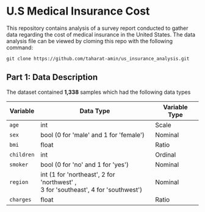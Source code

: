 # **U.S Medical Insurance Cost**

This repository contains analysis of a survey report conducted to gather data regarding the cost of medical insurance in the United States. The data analysis file can be viewed by cloming this repo with the following command:

```git
git clone https://github.com/taharat-amin/us_insurance_analysis.git
```

## Part 1: Data Description

The dataset contained **1,338** samples which had the following data types

<center>

|<center>Variable</center> | <center>Data Type</center> | <center>Variable Type</center> |
|-|-|-|
| `age` | int | Scale |
| `sex` | bool (0 for 'male' and 1 for 'female') | Nominal |
| `bmi` | float | Ratio |
| `children` | int | Ordinal |
| `smoker` | bool (0 for 'no' and 1 for 'yes') | Nominal |
| `region` | int (1 for 'northeast', 2 for 'northwest' , <br>3 for 'southeast', 4 for 'southwest') | Nominal |
| `charges` | float | Ratio |

</center>
